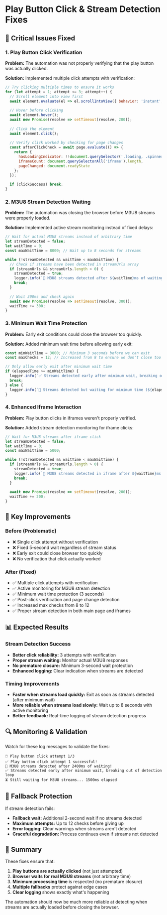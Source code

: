 # Play Button Click & Stream Detection Fixes

## 🚨 **Critical Issues Fixed**

### 1. **Play Button Click Verification**
**Problem:** The automation was not properly verifying that the play button was actually clicked.

**Solution:** Implemented multiple click attempts with verification:
```javascript
// Try clicking multiple times to ensure it works
for (let attempt = 1; attempt <= 3; attempt++) {
  // Scroll element into view first
  await element.evaluate(el => el.scrollIntoView({ behavior: 'instant', block: 'center' }));
  
  // Hover before clicking
  await element.hover();
  await new Promise(resolve => setTimeout(resolve, 200));
  
  // Click the element
  await element.click();
  
  // Verify click worked by checking for page changes
  const afterClickCheck = await page.evaluate(() => {
    return {
      hasLoadingIndicator: !!document.querySelector('.loading, .spinner, [class*="load"]'),
      iframeCount: document.querySelectorAll('iframe').length,
      pageChanged: document.readyState
    };
  });
  
  if (clickSuccess) break;
}
```

### 2. **M3U8 Stream Detection Waiting**
**Problem:** The automation was closing the browser before M3U8 streams were properly loaded.

**Solution:** Implemented active stream monitoring instead of fixed delays:
```javascript
// Wait for actual M3U8 streams instead of arbitrary time
let streamDetected = false;
let waitTime = 0;
const maxWaitTime = 8000; // Wait up to 8 seconds for streams

while (!streamDetected && waitTime < maxWaitTime) {
  // Check if streams have been detected in streamUrls array
  if (streamUrls && streamUrls.length > 0) {
    streamDetected = true;
    logger.info(`🎯 M3U8 streams detected after ${waitTime}ms of waiting!`);
    break;
  }
  
  // Wait 300ms and check again
  await new Promise(resolve => setTimeout(resolve, 300));
  waitTime += 300;
}
```

### 3. **Minimum Wait Time Protection**
**Problem:** Early exit conditions could close the browser too quickly.

**Solution:** Added minimum wait time before allowing early exit:
```javascript
const minWaitTime = 3000; // Minimum 3 seconds before we can exit
const maxChecks = 12; // Increased from 8 to ensure we don't close too early

// Only allow early exit after minimum wait time
if (elapsedTime >= minWaitTime) {
  logger.info(`✅ Streams detected early after minimum wait, breaking out of detection loop`);
  break;
} else {
  logger.info(`🎯 Streams detected but waiting for minimum time (${elapsedTime}ms/${minWaitTime}ms)`);
}
```

### 4. **Enhanced Iframe Interaction**
**Problem:** Play button clicks in iframes weren't properly verified.

**Solution:** Added stream detection monitoring for iframe clicks:
```javascript
// Wait for M3U8 streams after iframe click
let streamDetected = false;
let waitTime = 0;
const maxWaitTime = 5000;

while (!streamDetected && waitTime < maxWaitTime) {
  if (streamUrls && streamUrls.length > 0) {
    streamDetected = true;
    logger.info(`🎯 M3U8 streams detected in iframe after ${waitTime}ms!`);
    break;
  }
  
  await new Promise(resolve => setTimeout(resolve, 200));
  waitTime += 200;
}
```

## 🎯 **Key Improvements**

### Before (Problematic)
- ❌ Single click attempt without verification
- ❌ Fixed 5-second wait regardless of stream status
- ❌ Early exit could close browser too quickly
- ❌ No verification that click actually worked

### After (Fixed)
- ✅ Multiple click attempts with verification
- ✅ Active monitoring for M3U8 stream detection
- ✅ Minimum wait time protection (3 seconds)
- ✅ Post-click verification and page change detection
- ✅ Increased max checks from 8 to 12
- ✅ Proper stream detection in both main page and iframes

## 📊 **Expected Results**

### Stream Detection Success
- **Better click reliability:** 3 attempts with verification
- **Proper stream waiting:** Monitor actual M3U8 responses
- **No premature closure:** Minimum 3-second wait protection
- **Enhanced logging:** Clear indication when streams are detected

### Timing Improvements
- **Faster when streams load quickly:** Exit as soon as streams detected (after minimum wait)
- **More reliable when streams load slowly:** Wait up to 8 seconds with active monitoring
- **Better feedback:** Real-time logging of stream detection progress

## 🔍 **Monitoring & Validation**

Watch for these log messages to validate the fixes:
```
🖱️ Play button click attempt 1/3
✅ Play button click attempt 1 successful!
🎯 M3U8 streams detected after 2400ms of waiting!
✅ Streams detected early after minimum wait, breaking out of detection loop
⏳ Still waiting for M3U8 streams... 1500ms elapsed
```

## 🚨 **Fallback Protection**

If stream detection fails:
- **Fallback wait:** Additional 2-second wait if no streams detected
- **Maximum attempts:** Up to 12 checks before giving up
- **Error logging:** Clear warnings when streams aren't detected
- **Graceful degradation:** Process continues even if streams not detected

## 🎉 **Summary**

These fixes ensure that:

1. **Play buttons are actually clicked** (not just attempted)
2. **Browser waits for real M3U8 streams** (not arbitrary time)
3. **Minimum processing time** is respected (no premature closure)
4. **Multiple fallbacks** protect against edge cases
5. **Clear logging** shows exactly what's happening

The automation should now be much more reliable at detecting when streams are actually loaded before closing the browser.